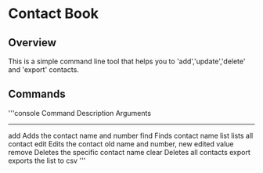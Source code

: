 # Contact Book

## Overview

This is a simple command line tool that helps you to 'add','update','delete' and 'export' contacts.

## Commands

'''console
Command               Description                       Arguments
-----------           ------------------                -----------------
add                   Adds the contact                  name and number
find                  Finds contact                     name
list                  lists all contact
edit                  Edits the contact                 old name and number, new edited value
remove                Deletes the specific contact      name
clear                 Deletes all contacts
export                exports the list to csv
'''
